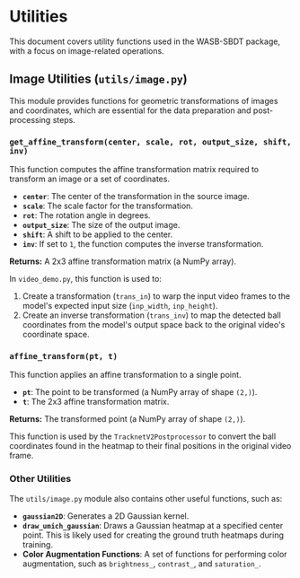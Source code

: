 
# Utilities

This document covers utility functions used in the WASB-SBDT package, with a focus on image-related operations.

## Image Utilities (`utils/image.py`)

This module provides functions for geometric transformations of images and coordinates, which are essential for the data preparation and post-processing steps.

### `get_affine_transform(center, scale, rot, output_size, shift, inv)`

This function computes the affine transformation matrix required to transform an image or a set of coordinates.

-   **`center`**: The center of the transformation in the source image.
-   **`scale`**: The scale factor for the transformation.
-   **`rot`**: The rotation angle in degrees.
-   **`output_size`**: The size of the output image.
-   **`shift`**: A shift to be applied to the center.
-   **`inv`**: If set to `1`, the function computes the inverse transformation.

**Returns:** A 2x3 affine transformation matrix (a NumPy array).

In `video_demo.py`, this function is used to:

1.  Create a transformation (`trans_in`) to warp the input video frames to the model's expected input size (`inp_width`, `inp_height`).
2.  Create an inverse transformation (`trans_inv`) to map the detected ball coordinates from the model's output space back to the original video's coordinate space.

### `affine_transform(pt, t)`

This function applies an affine transformation to a single point.

-   **`pt`**: The point to be transformed (a NumPy array of shape `(2,)`).
-   **`t`**: The 2x3 affine transformation matrix.

**Returns:** The transformed point (a NumPy array of shape `(2,)`).

This function is used by the `TracknetV2Postprocessor` to convert the ball coordinates found in the heatmap to their final positions in the original video frame.

### Other Utilities

The `utils/image.py` module also contains other useful functions, such as:

-   **`gaussian2D`**: Generates a 2D Gaussian kernel.
-   **`draw_umich_gaussian`**: Draws a Gaussian heatmap at a specified center point. This is likely used for creating the ground truth heatmaps during training.
-   **Color Augmentation Functions**: A set of functions for performing color augmentation, such as `brightness_`, `contrast_`, and `saturation_`.
